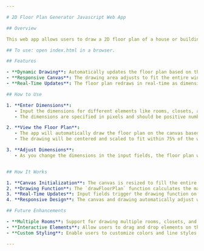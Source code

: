```yaml
---

# 2D Floor Plan Generator Javascript Web App

## Overview

This web app allows users to draw a 2D floor plan of a house or building. Click and drag the mouse to draw a square. It provides a simple and interactive way to visualize floor plans directly in the browser.

## To use: open index.html in a browser.

## Features

- **Dynamic Drawing**: Automatically updates the floor plan based on the dimensions entered by the user.
- **Responsive Canvas**: The drawing area adjusts to fit the entire window, with constraints to ensure the drawing does not exceed 75% of the window size.
- **Real-Time Updates**: The floor plan redraws in real-time as dimensions are entered or changed.

## How to Use

1. **Enter Dimensions**:
   - Input the dimensions for different elements like rooms, closets, and doors.
   - The dimensions are specified in pixels and should be positive numbers.

2. **View the Floor Plan**:
   - The app will automatically draw the floor plan on the canvas based on the entered dimensions.
   - The drawing will be centered and scaled to fit within 75% of the window size.

3. **Adjust Dimensions**:
   - As you change the dimensions in the input fields, the floor plan will automatically update to reflect the new values.


## How It Works

1. **Canvas Initialization**: The canvas is resized to fill the entire window, and the drawing is adjusted accordingly.
2. **Drawing Function**: The `drawFloorPlan` function calculates the maximum allowed dimensions (75% of the canvas size) and constrains the user inputs to fit within these bounds. It then draws a rectangle representing the floor plan.
3. **Real-Time Updates**: Input fields trigger the drawing function on every change, ensuring the floor plan is updated immediately as dimensions are adjusted.
4. **Responsive Design**: The canvas and drawing automatically adjust when the window size changes.

## Future Enhancements

- **Multiple Rooms**: Support for drawing multiple rooms, closets, and doors.
- **Interactive Elements**: Allow users to drag and drop elements on the floor plan.
- **Custom Styling**: Enable users to customize colors and line styles.

---
```


